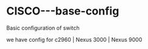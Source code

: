 # CISCO---base-config
Basic configuration of switch

we have config for c2960 | Nexus 3000 | Nexus 9000 
